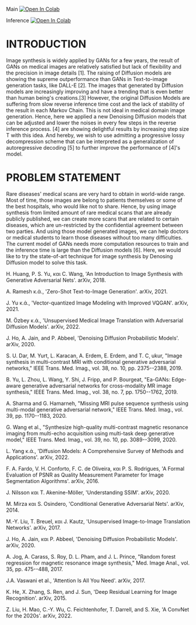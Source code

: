 Main [![Open In Colab](https://colab.research.google.com/assets/colab-badge.svg)](https://colab.research.google.com/github/EasonJia9598/BrainMRI_Diffusion_Model/blob/main/main%20(1).ipynb#scrollTo=f7444b0b)

Inference [![Open In Colab](https://colab.research.google.com/assets/colab-badge.svg)](https://colab.research.google.com/github/EasonJia9598/BrainMRI_Diffusion_Model/blob/main/Inference%20(1).ipynb)




INTRODUCTION
============

Image synthesis is widely applied by GANs for a few years, the result of
GANs on medical images are relatively satisfied but lack of flexibility
and the precision in image details \[1\]. The raising of Diffusion
models are showing the supreme outperformance than GANs in Text-to-image
generation tasks, like DALL-E \[2\]. The images that generated by
Diffusion models are increasingly improving and have a trending that is
even better than human being's creations.\[3\] However, the original
Diffusion Models are suffering from slow reverse inference time cost and
the lack of stability of the result in each Markov Chain. This is not
ideal in medical domain image generation. Hence, here we applied a new
Denoising Diffusion models that can be adjusted and lower the noises in
every few steps in the reverse inference process. \[4\] are showing
delightful results by increasing step size T with this idea. And hereby,
we wish to use admitting a progressive lossy decompression scheme that
can be interpreted as a generalization of autoregressive decoding \[5\]
to further improve the performance of \[4\]'s model.

PROBLEM STATEMENT
=================

Rare diseases' medical scans are very hard to obtain in world-wide
range. Most of time, those images are belong to patients themselves or
some of the best hospitals, who would like not to share. Hence, by using
image synthesis from limited amount of rare medical scans that are
already publicly published, we can create more scans that are related to
certain diseases, which are un-restricted by the confidential agreement
between two parties. And using those model generated images, we can help
doctors or medical students to learn those diseases without too many
difficulties. The current model of GANs needs more computation resources
to train and the inference time is large than the Diffusion models
\[6\]. Here, we would like to try the state-of-art technique for image
synthesis by Denosing Diffusion model to solve this task.


H. Huang, P. S. Yu, και C. Wang, 'An Introduction to Image Synthesis
with Generative Adversarial Nets'. arXiv, 2018.

A. Ramesh κ.ά., 'Zero-Shot Text-to-Image Generation'. arXiv, 2021.

J. Yu κ.ά., 'Vector-quantized Image Modeling with Improved VQGAN'.
arXiv, 2021.

M. Özbey κ.ά., 'Unsupervised Medical Image Translation with Adversarial
Diffusion Models'. arXiv, 2022.

J. Ho, A. Jain, and P. Abbeel, 'Denoising Diffusion Probabilistic
Models'. arXiv, 2020.

S. U. Dar, M. Yurt, L. Karacan, A. Erdem, E. Erdem, and T. C¸ ukur,
"Image synthesis in multi-contrast MRI with conditional generative
adversarial networks," IEEE Trans. Med. Imag., vol. 38, no. 10, pp.
2375--2388, 2019.

B. Yu, L. Zhou, L. Wang, Y. Shi, J. Fripp, and P. Bourgeat, "Ea-GANs:
Edge-aware generative adversarial networks for cross-modality MR image
synthesis," IEEE Trans. Med. Imag., vol. 38, no. 7, pp. 1750--1762,
2019.

A. Sharma and G. Hamarneh, "Missing MRI pulse sequence synthesis using
multi-modal generative adversarial network," IEEE Trans. Med. Imag.,
vol. 39, pp. 1170--1183, 2020.

G. Wang et al., "Synthesize high-quality multi-contrast magnetic
resonance imaging from multi-echo acquisition using multi-task deep
generative model," IEEE Trans. Med. Imag., vol. 39, no. 10, pp.
3089--3099, 2020.

L. Yang κ.ά., 'Diffusion Models: A Comprehensive Survey of Methods and
Applications'. arXiv, 2022.

F. A. Fardo, V. H. Conforto, F. C. de Oliveira, και P. S. Rodrigues, 'A
Formal Evaluation of PSNR as Quality Measurement Parameter for Image
Segmentation Algorithms'. arXiv, 2016.

J. Nilsson και T. Akenine-Möller, 'Understanding SSIM'. arXiv, 2020.

M. Mirza και S. Osindero, 'Conditional Generative Adversarial Nets'.
arXiv, 2014.

M.-Y. Liu, T. Breuel, και J. Kautz, 'Unsupervised Image-to-Image
Translation Networks'. arXiv, 2017.

J. Ho, A. Jain, και P. Abbeel, 'Denoising Diffusion Probabilistic
Models'. arXiv, 2020.

A. Jog, A. Carass, S. Roy, D. L. Pham, and J. L. Prince, "Random forest
regression for magnetic resonance image synthesis," Med. Image Anal.,
vol. 35, pp. 475--488, 2017.

J.A. Vaswani et al., 'Attention Is All You Need'. arXiv, 2017.

K. He, X. Zhang, S. Ren, and J. Sun, 'Deep Residual Learning for Image
Recognition'. arXiv, 2015.

Z. Liu, H. Mao, C.-Y. Wu, C. Feichtenhofer, T. Darrell, and S. Xie, 'A
ConvNet for the 2020s'. arXiv, 2022.
